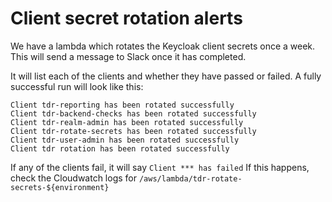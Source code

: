 # Client secret rotation alerts

We have a lambda which rotates the Keycloak client secrets once a week. This will send a message to Slack once it has completed. 

It will list each of the clients and whether they have passed or failed. A fully successful run will look like this:

```
Client tdr-reporting has been rotated successfully
Client tdr-backend-checks has been rotated successfully
Client tdr-realm-admin has been rotated successfully
Client tdr-rotate-secrets has been rotated successfully
Client tdr-user-admin has been rotated successfully
Client tdr rotation has been rotated successfully
```

If any of the clients fail, it will say `Client *** has failed` If this happens, check the Cloudwatch logs for `/aws/lambda/tdr-rotate-secrets-${environment}`